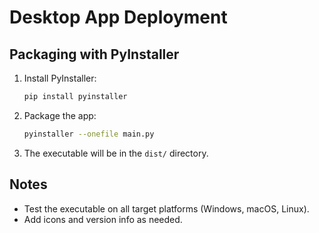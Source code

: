 # Desktop App Deployment

## Packaging with PyInstaller

1. Install PyInstaller:
   ```bash
   pip install pyinstaller
   ```
2. Package the app:
   ```bash
   pyinstaller --onefile main.py
   ```
3. The executable will be in the `dist/` directory.

## Notes
- Test the executable on all target platforms (Windows, macOS, Linux).
- Add icons and version info as needed.
